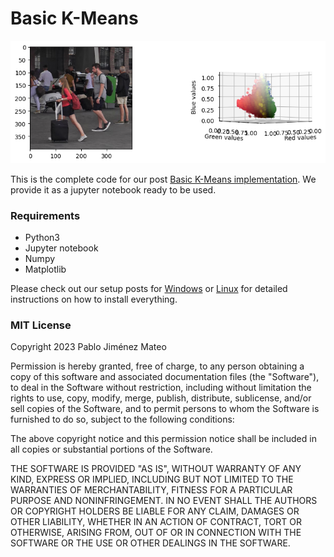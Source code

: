 # Basic K-Means

![Scatter](images/normal-scatter.png)

This is the complete code for our post [Basic K-Means implementation](https://mlpills.dev/machine-learning/basic-k-means-implementation). We provide it as a jupyter notebook ready to be used.

### Requirements

- Python3
- Jupyter notebook
- Numpy
- Matplotlib

Please check out our setup posts for [Windows](https://mlpills.dev/setup/setup-a-python-environment-in-windows/) or [Linux](https://mlpills.dev/setup/setup-a-python-environment-in-linux/) for detailed instructions on how to install everything.

### MIT License

Copyright 2023 Pablo Jiménez Mateo

Permission is hereby granted, free of charge, to any person obtaining a copy of this software and associated documentation files (the "Software"), to deal in the Software without restriction, including without limitation the rights to use, copy, modify, merge, publish, distribute, sublicense, and/or sell copies of the Software, and to permit persons to whom the Software is furnished to do so, subject to the following conditions:

The above copyright notice and this permission notice shall be included in all copies or substantial portions of the Software.

THE SOFTWARE IS PROVIDED "AS IS", WITHOUT WARRANTY OF ANY KIND, EXPRESS OR IMPLIED, INCLUDING BUT NOT LIMITED TO THE WARRANTIES OF MERCHANTABILITY, FITNESS FOR A PARTICULAR PURPOSE AND NONINFRINGEMENT. IN NO EVENT SHALL THE AUTHORS OR COPYRIGHT HOLDERS BE LIABLE FOR ANY CLAIM, DAMAGES OR OTHER LIABILITY, WHETHER IN AN ACTION OF CONTRACT, TORT OR OTHERWISE, ARISING FROM, OUT OF OR IN CONNECTION WITH THE SOFTWARE OR THE USE OR OTHER DEALINGS IN THE SOFTWARE.
